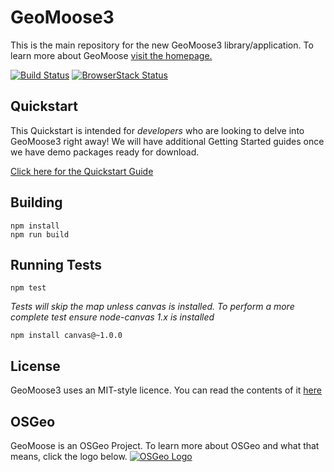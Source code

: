 # GeoMoose3

This is the main repository for the new GeoMoose3 library/application. To learn more about GeoMoose [visit the homepage.](http://www.geomoose.org)

[![Build Status](https://api.travis-ci.org/geomoose/gm3.svg?branch=master)](https://travis-ci.org/geomoose/gm3)
[![BrowserStack Status](https://api.browserstack.com/automate/badge.svg?badge_key=cERGdUNyMFlMOEhKbW5OeEtlTm9LS212UVoxNlYyWHdpS2ZHMGpFUExDOD0tLTFOYnBBWHk0Nkdodk5xNlFUZnZiSEE9PQ==--65689ed559d4b9f50fa15a378d55d5a5c2f3d254)](https://api.browserstack.com/automate/public-build/cERGdUNyMFlMOEhKbW5OeEtlTm9LS212UVoxNlYyWHdpS2ZHMGpFUExDOD0tLTFOYnBBWHk0Nkdodk5xNlFUZnZiSEE9PQ==--65689ed559d4b9f50fa15a378d55d5a5c2f3d254)


## Quickstart

This Quickstart is intended for *developers* who are looking to delve into GeoMoose3 right away! We will have additional Getting Started guides once we have demo packages ready for download.

[Click here for the Quickstart Guide](./docs/quickstart.md)



## Building

```
npm install
npm run build
```

## Running Tests

```
npm test
```

*Tests will skip the map unless canvas is installed. To perform a more complete test ensure node-canvas 1.x is installed*

```
npm install canvas@~1.0.0
```

## License

GeoMoose3 uses an MIT-style licence. You can read the contents of it [here](./LICENSE)

## OSGeo
GeoMoose is an OSGeo Project. To learn more about OSGeo and what that means, click the logo below.
[![OSGeo Logo](https://wiki.osgeo.org/images/4/40/OSGeo_Logo_150by65_pixel.png)](http://www.osgeo.org/)
